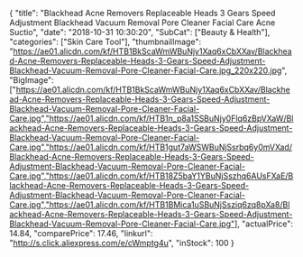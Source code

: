 {
	"title": "Blackhead Acne Removers Replaceable Heads 3 Gears Speed Adjustment Blackhead Vacuum Removal Pore Cleaner Facial Care Acne Suctio",
	"date": "2018-10-31 10:30:20",
	"SubCat": ["Beauty & Health"],
	"categories": ["Skin Care Tool"],
	"thumbnailImage": "https://ae01.alicdn.com/kf/HTB1BkScaWmWBuNjy1Xaq6xCbXXav/Blackhead-Acne-Removers-Replaceable-Heads-3-Gears-Speed-Adjustment-Blackhead-Vacuum-Removal-Pore-Cleaner-Facial-Care.jpg_220x220.jpg",
	"BigImage": ["https://ae01.alicdn.com/kf/HTB1BkScaWmWBuNjy1Xaq6xCbXXav/Blackhead-Acne-Removers-Replaceable-Heads-3-Gears-Speed-Adjustment-Blackhead-Vacuum-Removal-Pore-Cleaner-Facial-Care.jpg","https://ae01.alicdn.com/kf/HTB1n_p8a1SSBuNjy0Flq6zBpVXaW/Blackhead-Acne-Removers-Replaceable-Heads-3-Gears-Speed-Adjustment-Blackhead-Vacuum-Removal-Pore-Cleaner-Facial-Care.jpg","https://ae01.alicdn.com/kf/HTB1gut7aWSWBuNjSsrbq6y0mVXad/Blackhead-Acne-Removers-Replaceable-Heads-3-Gears-Speed-Adjustment-Blackhead-Vacuum-Removal-Pore-Cleaner-Facial-Care.jpg","https://ae01.alicdn.com/kf/HTB18Z5baY1YBuNjSszhq6AUsFXaE/Blackhead-Acne-Removers-Replaceable-Heads-3-Gears-Speed-Adjustment-Blackhead-Vacuum-Removal-Pore-Cleaner-Facial-Care.jpg","https://ae01.alicdn.com/kf/HTB1BMica1uSBuNjSsziq6zq8pXa8/Blackhead-Acne-Removers-Replaceable-Heads-3-Gears-Speed-Adjustment-Blackhead-Vacuum-Removal-Pore-Cleaner-Facial-Care.jpg"],
	"actualPrice": 14.84,
	"comparePrice": 17.46,
	"linkurl": "http://s.click.aliexpress.com/e/cWmptg4u",
	"inStock": 100
}

